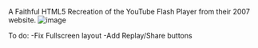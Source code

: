 A Faithful HTML5 Recreation of the YouTube Flash Player from their 2007 website.
![image](https://github.com/user-attachments/assets/4d83abb0-92e8-475a-a0b4-6ce538cb926c)

To do:
-Fix Fullscreen layout
-Add Replay/Share buttons
